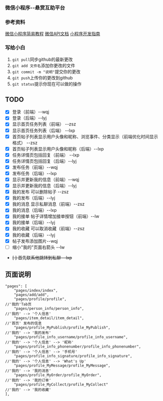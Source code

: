 ### 微信小程序--悬赏互助平台

### 参考资料
[微信小程序简易教程](https://developers.weixin.qq.com/miniprogram/dev/)
[微信API文档](https://developers.weixin.qq.com/miniprogram/dev/api/)
[小程序开发指南](https://developers.weixin.qq.com/ebook?action=get_post_info&token=935589521&volumn=1&lang=zh_CN&book=miniprogram&docid=0008aeea9a8978ab0086a685851c0a)


### 写给小白
1. `git pull`同步github的最新更改
2. `git add 文件名`添加你更改的文件
3. `git commit -m "说明"`提交你的更改
4. `git push`上传你的更改到github
5. `git status`提示你现在可以做的操作


## TODO
- [x] 登录（前端）--wqj
- [x] 登录（后端）--lyj
- [x] 显示首页任务列表（前端） --zsz
- [x] 显示首页任务列表（后端） --lxp
- [x] 首页帖子列表显示用户头像和昵称、浏览事件、分类显示（前端优化时间显示格式） --zsz
- [x] 首页帖子列表显示用户头像和昵称（后端）--lxp
- [x] 任务详情页包括回复（前端） --lxp
- [x] 任务详情页包括回复（后端）--lyj
- [x] 发布任务（前端）--wqj
- [x] 发布任务（后端）--lxp
- [x] 显示并更新我的信息（前端）--wqj
- [x] 显示并更新我的信息（后端）--lyj
- [x] 我的发布 可以删除帖子 --zsz
- [x] 我的发布（后端）--lyj
- [x] 我的消息 显示私聊消息（前端）--zsz
- [x] 我的消息（后端）--lxp
- [x] 我的接单 帖子详情增加接单按钮（前端）--lw
- [x] 我的接单（后端）--lyj
- [x] 我的收藏 可以取消收藏（前端）--zsz
- [x] 我的收藏（后端）--lyj
- [x] 帖子发布添加图片--wqj
- [ ] 缩小"我的"页面右箭头 --lw
-  ~~[ ] 首先联系他跳转到私聊 --lxp~~ 



## 页面说明

```plain
"pages": [
	"pages/index/index",
	"pages/add/add",
	"pages/profile/profile",                                          //'我的'Tab页
	"pages/person_info/person_info",                                  //'我的' --> '个人信息'
	"pages/item_detail/item_detail",                                  //'首页' 发布的信息
	"pages/profile_MyPublish/profile_MyPublish",                      //'我的' --> '我的发布'
	"pages/profile_info_username/profile_info_username",	          //'我的' --> '个人信息' --> '昵称'
	"pages/profile_info_phonenumber/profile_info_phonenumber",        //'我的' --> '个人信息' --> '手机号'
	"pages/profile_info_signature/profile_info_signature",		      //'我的' --> '个人信息' --> 'What's Up'
	"pages/profile_MyMessage/profile_MyMessage",					  //'我的' --> '我的消息'
	"pages/profile_MyOrder/profile_MyOrder",						  //'我的' --> '我的订单'
	"pages/profile_MyCollect/profile_MyCollect"						  //'我的' --> '我的收藏'
],
```



